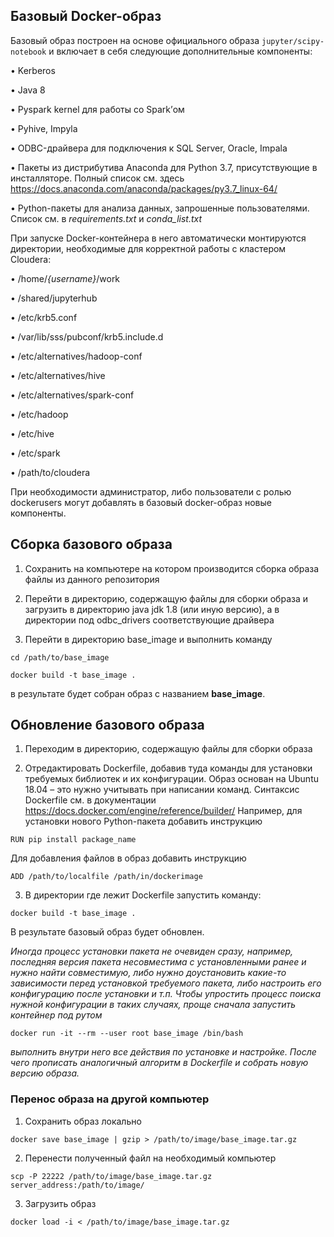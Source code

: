 ## Базовый Docker-образ
Базовый образ построен на основе официального образа `jupyter/scipy-notebook` и включает в себя следующие дополнительные компоненты:

•	Kerberos

•	Java 8

•	Pyspark kernel для работы cо Spark’ом

•	Pyhive, Impyla

•	ODBC-драйвера для подключения к SQL Server, Oracle, Impala

•	Пакеты из дистрибутива Anaconda для Python 3.7, присутствующие в инсталляторе. Полный список см. здесь https://docs.anaconda.com/anaconda/packages/py3.7_linux-64/ 

•	Python-пакеты для анализа данных, запрошенные пользователями. Список см. в *requirements.txt* и *conda_list.txt*

При запуске Docker-контейнера в него автоматически монтируются директории, необходимые для корректной работы с кластером Cloudera:

•	/home/*{username}*/work

•	/shared/jupyterhub

•	/etc/krb5.conf

•	/var/lib/sss/pubconf/krb5.include.d

•	/etc/alternatives/hadoop-conf

•	/etc/alternatives/hive

•	/etc/alternatives/spark-conf

•	/etc/hadoop

•	/etc/hive

•	/etc/spark

•	/path/to/cloudera

При необходимости администратор, либо пользователи с ролью dockerusers могут добавлять в базовый docker-образ новые компоненты. 

## Сборка базового образа
1.	Сохранить на компьютере на котором производится сборка образа файлы из данного репозитория

2.	Перейти в директорию, содержащую файлы для сборки образа и загрузить в директорию java jdk 1.8 (или иную версию), а в директории под odbc_drivers соответствующие драйвера 

3.	Перейти в директорию base_image и выполнить команду 

`cd /path/to/base_image`

`docker build -t base_image .`

в результате будет собран образ с названием **base_image**.

## Обновление базового образа
1.	Переходим в директорию, содержащую файлы для сборки образа 

2.	Отредактировать Dockerfile, добавив туда команды для установки требуемых библиотек и их конфигурации. Образ основан на Ubuntu 18.04 – это нужно учитывать при написании команд. Синтаксис Dockerfile см. в документации https://docs.docker.com/engine/reference/builder/
Например, для установки нового Python-пакета добавить инструкцию 

`RUN pip install package_name`

Для добавления файлов в образ добавить инструкцию

`ADD /path/to/localfile /path/in/dockerimage`

3.	В директории где лежит Dockerfile запустить команду:

`docker build -t base_image . `

В результате базовый образ будет обновлен.

*Иногда процесс установки пакета не очевиден сразу, например, последняя версия пакета несовместима с установленными ранее и нужно найти совместимую, либо нужно доустановить какие-то зависимости перед установкой требуемого пакета, либо настроить его конфигурацию после установки и т.п. 
Чтобы упростить процесс поиска нужной конфигурации в таких случаях, проще сначала запустить контейнер под рутом*

`docker run -it --rm --user root base_image /bin/bash`

*выполнить внутри него все действия по установке и настройке. После чего прописать аналогичный алгоритм в Dockerfile и собрать новую версию образа.*

### Перенос образа на другой компьютер
1.	Сохранить образ локально 

`docker save base_image | gzip > /path/to/image/base_image.tar.gz`

2.	Перенести полученный файл на необходимый компьютер

`scp -P 22222 /path/to/image/base_image.tar.gz server_address:/path/to/image/`

3. Загрузить образ

`docker load -i < /path/to/image/base_image.tar.gz`
